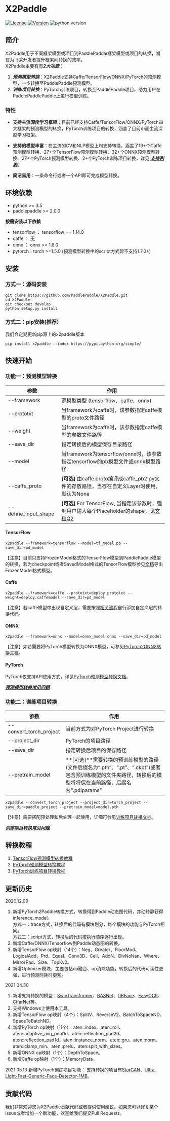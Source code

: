 # X2Paddle
[![License](https://img.shields.io/badge/license-Apache%202-blue.svg)](LICENSE)
[![Version](https://img.shields.io/github/release/PaddlePaddle/X2Paddle.svg)](https://github.com/PaddlePaddle/X2Paddle/releases)
![python version](https://img.shields.io/badge/python-3.5+-orange.svg)  

## 简介
X2Paddle用于不同框架模型或项目到PaddlePaddle框架模型或项目的转换，旨在为飞桨开发者提升框架间转换的效率。  
X2Paddle主要有有***2大功能***：  
1. ***预测模型转换***：X2Paddle支持Caffe/TensorFlow/ONNX/PyTorch的预测模型，一步转换至PaddlePaddle预测模型。
2. ***训练项目转换***：PyTorch训练项目，转换至PaddlePaddle项目，助力用户在PaddlePaddlePaddle上进行模型训练。

### 特性

- **支持主流深度学习框架**：目前已经支持Caffe/TensorFlow/ONNX/PyTorch四大框架的预测模型的转换，PyTorch训练项目的转换，涵盖了目前市面主流深度学习框架。  

- **支持的模型丰富**：在主流的CV和NLP模型上均支持转换，涵盖了19+个Caffe预测模型转换、27+个TensorFlow预测模型转换、32+个ONNX预测模型转换、27+个PyTorch预测模型转换、2+个PyTorch训练项目转换，详见 ***[支持列表](./docs/introduction/x2paddle_model_zoo.md)***。  

- **简洁易用**：一条命令行或者一个API即可完成模型转换。  



## 环境依赖

- python >= 3.5  
- paddlepaddle >= 2.0.0

**按需安装以下依赖**  
- tensorflow ： tensorflow == 1.14.0  
- caffe ： 无  
- onnx ： onnx >= 1.6.0  
- pytorch：torch >=1.5.0 (预测模型转换中的script方式暂不支持1.7.0+)

## 安装
### 方式一：源码安装
```
git clone https://github.com/PaddlePaddle/X2Paddle.git
cd X2Paddle
git checkout develop
python setup.py install
```

### 方式二：pip安装(推荐）
我们会定期更新pip源上的x2paddle版本
```
pip install x2paddle --index https://pypi.python.org/simple/
```
## 快速开始
### 功能一：预测模型转换
| 参数                 |        作用                                                      |
| -------------------- | ------------------------------------------------------------ |
| --framework          | 源模型类型 (tensorflow、caffe、onnx)                         |
| --prototxt           | 当framework为caffe时，该参数指定caffe模型的proto文件路径     |
| --weight             | 当framework为caffe时，该参数指定caffe模型的参数文件路径      |
| --save_dir           | 指定转换后的模型保存目录路径                                 |
| --model              | 当framework为tensorflow/onnx时，该参数指定tensorflow的pb模型文件或onnx模型路径 |
| --caffe_proto        | **[可选]** 由caffe.proto编译成caffe_pb2.py文件的存放路径，当存在自定义Layer时使用，默认为None |
| --define_input_shape | **[可选]** For TensorFlow, 当指定该参数时，强制用户输入每个Placeholder的shape，见[文档Q2](./docs/inference_model_convertor/FAQ.md) |

#### TensorFlow
```shell
x2paddle --framework=tensorflow --model=tf_model.pb --save_dir=pd_model
```
【注意】目前只支持FrozenModel格式的TensorFlow模型到PaddlePaddle模型的转换，若为checkpoint或者SavedModel格式的TensorFlow模型参见[文档](./docs/inference_model_convertor/export_tf_model.md)导出FrozenModel格式模型。
#### Caffe
```shell
x2paddle --framework=caffe --prototxt=deploy.prototxt --weight=deploy.caffemodel --save_dir=pd_model
```
【注意】若caffe模型中出现自定义层，需要按照[相关流程](./docs/inference_model_convertor/add_caffe_custom_layer.md)自行添加自定义层的转换代码。
#### ONNX
```shell
x2paddle --framework=onnx --model=onnx_model.onnx --save_dir=pd_model
```
【注意】如若需要将PyTorch模型转换为ONNX模型，可参见[PyTorch2ONNX转换文档](./docs/inference_model_convertor/pytorch2onnx.md)。
#### PyTorch
PyTorch仅支持API使用方式，详见[PyTorch预测模型转换文档](./docs/inference_model_convertor/pytorch2paddle.md)。  

***[预测模型转换常见问题](./docs/inference_model_convertor/FAQ.md)***


### 功能二：训练项目转换

| 参数 | 作用 |
|----------|--------------|
|--convert_torch_project | 当前方式为对PyTorch Project进行转换 |
|--project_dir | PyTorch的项目路径 |
|--save_dir | 指定转换后项目的保存路径 |
|--pretrain_model | **[可选]**需要转换的预训练模型的路径(文件后缀名为“.pth”、“.pt”、“.ckpt”)或者包含预训练模型的文件夹路径，转换后的模型将将保在当前路径，后缀名为“.pdiparams” |

```shell
x2paddle --convert_torch_project --project_dir=torch_project --save_dir=paddle_project --pretrain_model=model.pth
```
【注意】需要搭配预处理和后处理一起使用，详细可参见[训练项目转换文档](./docs/pytorch_project_convertor/README.md)。  

***[训练项目转换常见问题](./docs/pytorch_project_convertor/FAQ.md)***


## 转换教程
1. [TensorFlow预测模型转换教程](./docs/inference_model_convertor/demo/tensorflow2paddle.ipynb)
2. [PyTorch预测模型转换教程](./docs/inference_model_convertor/demo/pytorch2paddle.ipynb)
3. [PyTorch训练项目转换教程](./docs/pytorch_project_convertor/demo.md)

## 更新历史
2020.12.09  
1. 新增PyTorch2Paddle转换方式，转换得到Paddle动态图代码，并动转静获得inference_model。  
  方式一：trace方式，转换后的代码有模块划分，每个模块的功能与PyTorch相同。  
  方式二：script方式，转换后的代码按执行顺序逐行出现。  
2. 新增Caffe/ONNX/Tensorflow到Paddle动态图的转换。
3. 新增TensorFlow op映射（14个）：Neg、Greater、FloorMod、LogicalAdd、Prd、Equal、Conv3D、Ceil、AddN、DivNoNan、Where、MirrorPad、Size、TopKv2。
4. 新增Optimizer模块，主要包括op融合、op消除功能，转换后的代码可读性更强，进行预测时耗时更短。

2021.04.30
1. 新增支持转换的模型：[SwinTransformer](https://github.com/microsoft/Swin-Transformer/)、[BASNet](https://github.com/xuebinqin/BASNet)、[DBFace](https://github.com/dlunion/DBFace)、[EasyOCR](https://github.com/JaidedAI/EasyOCR)、[CifarNet](https://github.com/tensorflow/models/blob/master/research/slim/nets/cifarnet.py)等。
2. 支持Windows上使用本工具。
3. 新增TensorFlow op映射（4个）：SplitV、ReverseV2、BatchToSpaceND、SpaceToBatchND。
4. 新增PyTorch op映射（11个）：aten::index、aten::roll、aten::adaptive_avg_pool1d、aten::reflection_pad2d、aten::reflection_pad1d、aten::instance_norm、aten::gru、aten::norm、aten::clamp_min、aten::prelu、aten:split_with_sizes。
5. 新增ONNX op映射（1个）：DepthToSpace。
6. 新增Caffe op映射（1个）：MemoryData。

2021.05.13
新增PyTorch训练项目功能：
支持转换的项目有[StarGAN](https://github.com/yunjey/stargan)、[Ultra-Light-Fast-Generic-Face-Detector-1MB](https://github.com/Linzaer/Ultra-Light-Fast-Generic-Face-Detector-1MB)。


## 贡献代码

我们非常欢迎您为X2Paddle贡献代码或者提供使用建议。如果您可以修复某个issue或者增加一个新功能，欢迎给我们提交Pull Requests。
